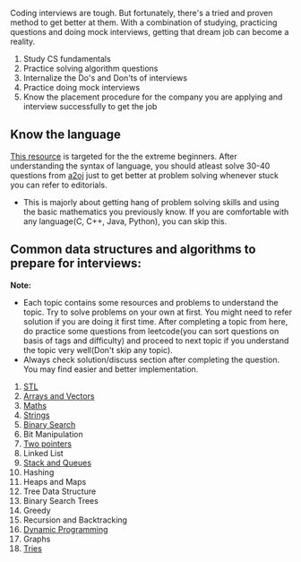 Coding interviews are tough. But fortunately, there's a tried and proven method to get better at them. With a combination of studying, practicing questions and doing mock interviews, getting that dream job can become a reality.

1. Study CS fundamentals
2. Practice solving algorithm questions
3. Internalize the Do's and Don'ts of interviews
4. Practice doing mock interviews
5. Know the placement procedure for the company you are applying and interview successfully to get the job

## Know the language

[This resource](https://docs.google.com/document/d/1tGSeFzLYHqavsU7EVcC_core3MSsipGn9sEgyeLNLik/edit?usp=sharing) is targeted for the the extreme beginners. 
After understanding the syntax of language, you should atleast solve 30-40 questions from [a2oj](https://www.a2oj.com/Ladder5.html) just to get better at problem solving whenever stuck you can refer to editorials.

* This is majorly about getting hang of problem solving skills and using the basic mathematics you previously know. If you are comfortable with any language(C, C++, Java, Python), you can skip this.


## Common data structures and algorithms to prepare for interviews:

<b> Note: </b>
* Each topic contains some resources and problems to understand the topic. Try to solve problems on your own at first. You might need to refer solution if you are doing it first time. After completing a topic from here, do practice some questions from leetcode(you can sort questions on basis of tags and difficulty) and proceed to next topic if you understand the topic very well(Don't skip any topic).
* Always check solution/discuss section after completing the question. You may find easier and better implementation.


1. [STL](Standard_Template_Library_STL.md)
2. [Arrays and Vectors](arrays.md)
3. [Maths](Maths.md)
4. [Strings](strings.md)
5. [Binary Search](binary_search.md)
6. Bit Manipulation
7. [Two pointers](two_pointers.md)
8. Linked List
9. [Stack and Queues](stacks.md)
10. Hashing
11. Heaps and Maps
12. Tree Data Structure
13. Binary Search Trees
14. Greedy
15. Recursion and Backtracking
16. [Dynamic Programming](dynamic_programming.md)
17. Graphs 
18. [Tries](tries.md)

